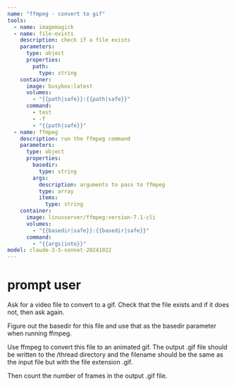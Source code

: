 ```yaml
---
name: "ffmpeg - convert to gif"
tools:
  - name: imagemagick
  - name: file-exists
    description: check if a file exists
    parameters:
      type: object
      properties:
        path:
          type: string
    container:
      image: busybox:latest
      volumes:
        - "{{path|safe}}:{{path|safe}}"
      command:
        - test
        - -f
        - "{{path|safe}}"
  - name: ffmpeg
    description: run the ffmpeg command
    parameters:
      type: object
      properties:
        basedir:
          type: string
        args:
          description: arguments to pass to ffmpeg
          type: array
          items:
            type: string
    container:
      image: linuxserver/ffmpeg:version-7.1-cli
      volumes:
        - "{{basedir|safe}}:{{basedir|safe}}"
      command:
        - "{{args|into}}"
model: claude-3-5-sonnet-20241022
---
```


# prompt user

Ask for a video file to convert to a gif. Check that the file exists and if it does not,
then ask again.

Figure out the basedir for this file and use that as the basedir parameter when running ffmpeg.

Use ffmpeg to convert this file to an animated gif. The output .gif file should be written to the /thread directory and the filename
should be the same as the input file but with the file extension .gif.

Then count the number of frames in the output .gif file.

